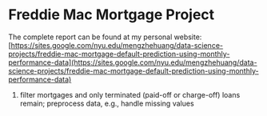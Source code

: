 # Freddie Mac Mortgage Project
The complete report can be found at my personal website: [https://sites.google.com/nyu.edu/mengzhehuang/data-science-projects/freddie-mac-mortgage-default-prediction-using-monthly-performance-data](https://sites.google.com/nyu.edu/mengzhehuang/data-science-projects/freddie-mac-mortgage-default-prediction-using-monthly-performance-data) 
1) filter mortgages and only terminated (paid-off or charge-off) loans remain; preprocess data, e.g., handle missing values
